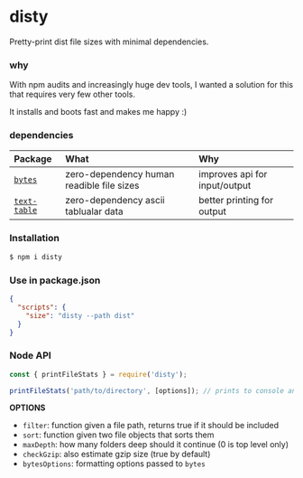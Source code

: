 # disty

Pretty-print dist file sizes with minimal dependencies.

### why

With npm audits and increasingly huge dev tools, I wanted a solution for this that requires very few other tools.

It installs and boots fast and makes me happy :)

### dependencies

|Package|What|Why
|:----|:---|:---|
|[`bytes`](https://www.npmjs.com/package/bytes)| zero-dependency human readible file sizes | improves api for input/output|
|[`text-table`](https://www.npmjs.com/package/text-table)| zero-dependency ascii tablualar data |better printing for output|

### Installation

```bash
$ npm i disty
```

### Use in package.json

```json
{
  "scripts": {
    "size": "disty --path dist"
  }
}
```

### Node API

```javascript
const { printFileStats } = require('disty');

printFileStats('path/to/directory', [options]); // prints to console and returns promise
```

**OPTIONS**

- `filter`: function given a file path, returns true if it should be included
- `sort`: function given two file objects that sorts them
- `maxDepth`: how many folders deep should it continue (0 is top level only)
- `checkGzip`: also estimate gzip size (true by default)
- `bytesOptions`: formatting options passed to `bytes`
